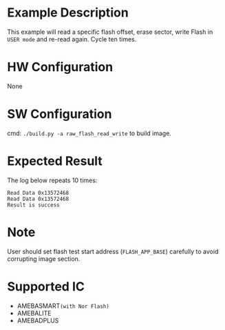 # Example Description

This example will read a specific flash offset, erase sector, write Flash in `USER mode` and re-read again. Cycle ten times.

# HW Configuration

None

# SW Configuration

cmd: `./build.py -a raw_flash_read_write` to build image.

# Expected Result

The log below repeats 10 times:
```
Read Data 0x13572468
Read Data 0x13572468
Result is success
```

# Note

User should set flash test start address (`FLASH_APP_BASE`) carefully to avoid corrupting image section.

# Supported IC

* AMEBASMART`(with Nor Flash)`
* AMEBALITE
* AMEBADPLUS
